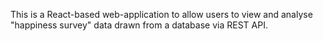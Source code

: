 This is a React-based web-application to allow users to view and analyse "happiness survey" data drawn from a database via REST API.
